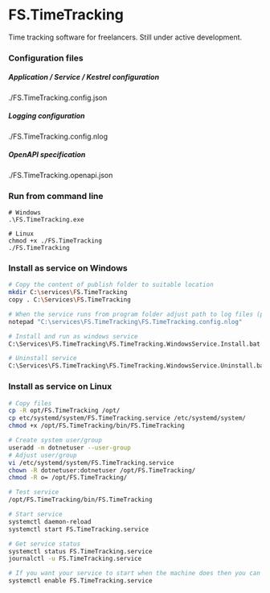 # FS.TimeTracking

Time tracking software for freelancers. Still under active development.

### Configuration files

##### Application / Service / Kestrel configuration

./FS.TimeTracking.config.json

##### Logging configuration

./FS.TimeTracking.config.nlog

##### OpenAPI specification

./FS.TimeTracking.openapi.json



### Run from command line

```shell
# Windows
.\FS.TimeTracking.exe

# Linux
chmod +x ./FS.TimeTracking
./FS.TimeTracking
```



### Install as service on Windows

```bash
# Copy the content of publish folder to suitable location
mkdir C:\services\FS.TimeTracking
copy . C:\Services\FS.TimeTracking

# When the service runs from program folder adjust path to log files (programm folder isn't writeable!)
notepad "C:\services\FS.TimeTracking\FS.TimeTracking.config.nlog"

# Install and run as windows service
C:\Services\FS.TimeTracking\FS.TimeTracking.WindowsService.Install.bat

# Uninstall service
C:\Services\FS.TimeTracking\FS.TimeTracking.WindowsService.Uninstall.bat
```



### Install as service on Linux

```bash
# Copy files
cp -R opt/FS.TimeTracking /opt/
cp etc/systemd/system/FS.TimeTracking.service /etc/systemd/system/
chmod +x /opt/FS.TimeTracking/bin/FS.TimeTracking

# Create system user/group
useradd -m dotnetuser --user-group
# Adjust user/group
vi /etc/systemd/system/FS.TimeTracking.service
chown -R dotnetuser:dotnetuser /opt/FS.TimeTracking/
chmod -R o= /opt/FS.TimeTracking/

# Test service
/opt/FS.TimeTracking/bin/FS.TimeTracking

# Start service
systemctl daemon-reload
systemctl start FS.TimeTracking.service

# Get service status
systemctl status FS.TimeTracking.service
journalctl -u FS.TimeTracking.service

# If you want your service to start when the machine does then you can use
systemctl enable FS.TimeTracking.service
```

